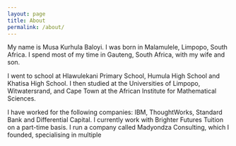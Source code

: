 ```yaml
---
layout: page
title: About
permalink: /about/
---
```


My name is Musa Kurhula Baloyi. I was born in Malamulele, Limpopo, South Africa. I spend most of my time in Gauteng, South Africa, with my wife and son.

I went to school at Hlawulekani Primary School, Humula High School and Khatisa High School. I then studied at the Universities of Limpopo, Witwatersrand, and Cape Town at the African Institute for Mathematical Sciences.

I have worked for the following companies: IBM, ThoughtWorks, Standard Bank and Differential Capital. I currently work with Brighter Futures Tuition on a part-time basis. I run a company called Madyondza Consulting, which I founded, specialising in multiple 


[GitHub]: https://github.com/kurhula
[LinkedIn]: https://www.linkedin.com/in/musa-baloyi-90b6a5193/

